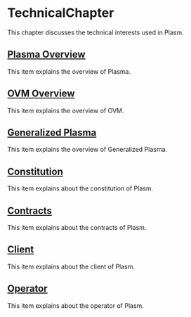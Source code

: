 # TechnicalChapter

This chapter discusses the technical interests used in Plasm.

## [Plasma Overview](./PlasmaOverview.md)

This item explains the overview of Plasma.

## [OVM Overview](./OVM.md)

This item explains the overview of OVM.

## [Generalized Plasma](./GeneralizedPlasma.md)

This item explains the overview of Generalized Plasma.

## [Constitution](./Constitution.md)

This item explains about the constitution of Plasm.

## [Contracts](./Contracts.md)

This item explains about the contracts of Plasm.

## [Client](./Client.md)

This item explains about the client of Plasm.

## [Operator](./Operator.md)

This item explains about the operator of Plasm.
